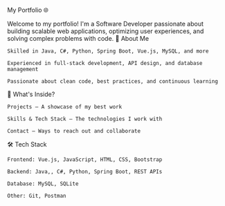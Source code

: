 My Portfolio 🌐

Welcome to my portfolio! I'm a Software Developer passionate about building scalable web applications, optimizing user experiences, and solving complex problems with code.
🚀 About Me

    Skilled in Java, C#, Python, Spring Boot, Vue.js, MySQL, and more

    Experienced in full-stack development, API design, and database management

    Passionate about clean code, best practices, and continuous learning

📌 What's Inside?

    Projects – A showcase of my best work

    Skills & Tech Stack – The technologies I work with

    Contact – Ways to reach out and collaborate

🛠 Tech Stack

    Frontend: Vue.js, JavaScript, HTML, CSS, Bootstrap

    Backend: Java,, C#, Python, Spring Boot, REST APIs

    Database: MySQL, SQLite

    Other: Git, Postman
